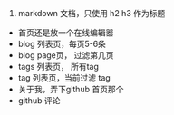 1. markdown 文档，只使用 h2 h3 作为标题

- 首页还是放一个在线编辑器
- blog 列表页，每页5-6条
- blog page页， 过滤第几页
- tags 列表页， 所有tag
- tag 列表页，当前过滤 tag
- 关于我，弄下github 首页那个
- github 评论